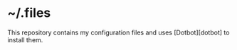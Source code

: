 # ~/.files

This repository contains my configuration files and uses [Dotbot][dotbot] to install them.
